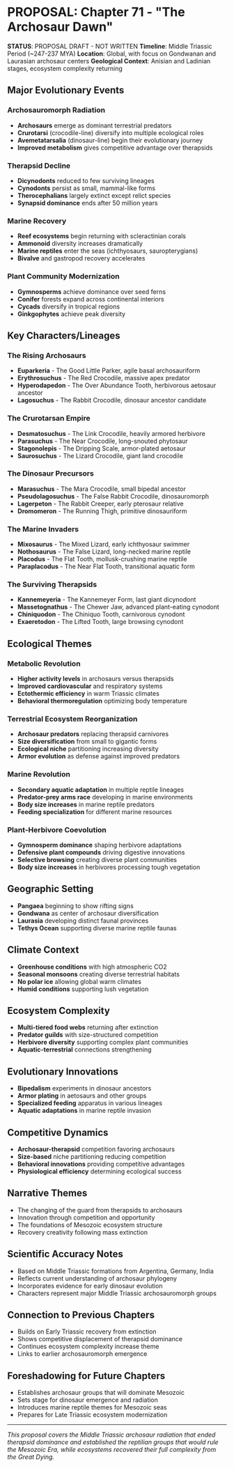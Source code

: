 # PROPOSAL: Chapter 71 - "The Archosaur Dawn"

**STATUS**: PROPOSAL DRAFT - NOT WRITTEN
**Timeline**: Middle Triassic Period (~247-237 MYA)
**Location**: Global, with focus on Gondwanan and Laurasian archosaur centers
**Geological Context**: Anisian and Ladinian stages, ecosystem complexity returning

## Major Evolutionary Events

### Archosauromorph Radiation
- **Archosaurs** emerge as dominant terrestrial predators
- **Crurotarsi** (crocodile-line) diversify into multiple ecological roles
- **Avemetatarsalia** (dinosaur-line) begin their evolutionary journey
- **Improved metabolism** gives competitive advantage over therapsids

### Therapsid Decline
- **Dicynodonts** reduced to few surviving lineages
- **Cynodonts** persist as small, mammal-like forms
- **Therocephalians** largely extinct except relict species
- **Synapsid dominance** ends after 50 million years

### Marine Recovery
- **Reef ecosystems** begin returning with scleractinian corals
- **Ammonoid** diversity increases dramatically
- **Marine reptiles** enter the seas (ichthyosaurs, sauropterygians)
- **Bivalve** and gastropod recovery accelerates

### Plant Community Modernization
- **Gymnosperms** achieve dominance over seed ferns
- **Conifer** forests expand across continental interiors
- **Cycads** diversify in tropical regions
- **Ginkgophytes** achieve peak diversity

## Key Characters/Lineages

### The Rising Archosaurs
- **Euparkeria** - The Good Little Parker, agile basal archosauriform
- **Erythrosuchus** - The Red Crocodile, massive apex predator
- **Hyperodapedon** - The Over Abundance Tooth, herbivorous aetosaur ancestor
- **Lagosuchus** - The Rabbit Crocodile, dinosaur ancestor candidate

### The Crurotarsan Empire
- **Desmatosuchus** - The Link Crocodile, heavily armored herbivore
- **Parasuchus** - The Near Crocodile, long-snouted phytosaur
- **Stagonolepis** - The Dripping Scale, armor-plated aetosaur
- **Saurosuchus** - The Lizard Crocodile, giant land crocodile

### The Dinosaur Precursors
- **Marasuchus** - The Mara Crocodile, small bipedal ancestor
- **Pseudolagosuchus** - The False Rabbit Crocodile, dinosauromorph
- **Lagerpeton** - The Rabbit Creeper, early pterosaur relative
- **Dromomeron** - The Running Thigh, primitive dinosauriform

### The Marine Invaders
- **Mixosaurus** - The Mixed Lizard, early ichthyosaur swimmer
- **Nothosaurus** - The False Lizard, long-necked marine reptile
- **Placodus** - The Flat Tooth, mollusk-crushing marine reptile
- **Paraplacodus** - The Near Flat Tooth, transitional aquatic form

### The Surviving Therapsids
- **Kannemeyeria** - The Kannemeyer Form, last giant dicynodont
- **Massetognathus** - The Chewer Jaw, advanced plant-eating cynodont
- **Chiniquodon** - The Chiniquo Tooth, carnivorous cynodont
- **Exaeretodon** - The Lifted Tooth, large browsing cynodont

## Ecological Themes

### Metabolic Revolution
- **Higher activity levels** in archosaurs versus therapsids
- **Improved cardiovascular** and respiratory systems
- **Ectothermic efficiency** in warm Triassic climates
- **Behavioral thermoregulation** optimizing body temperature

### Terrestrial Ecosystem Reorganization
- **Archosaur predators** replacing therapsid carnivores
- **Size diversification** from small to gigantic forms
- **Ecological niche** partitioning increasing diversity
- **Armor evolution** as defense against improved predators

### Marine Revolution
- **Secondary aquatic adaptation** in multiple reptile lineages
- **Predator-prey arms race** developing in marine environments
- **Body size increases** in marine reptile predators
- **Feeding specialization** for different marine resources

### Plant-Herbivore Coevolution
- **Gymnosperm dominance** shaping herbivore adaptations
- **Defensive plant compounds** driving digestive innovations
- **Selective browsing** creating diverse plant communities
- **Body size increases** in herbivores processing tough vegetation

## Geographic Setting
- **Pangaea** beginning to show rifting signs
- **Gondwana** as center of archosaur diversification
- **Laurasia** developing distinct faunal provinces
- **Tethys Ocean** supporting diverse marine reptile faunas

## Climate Context
- **Greenhouse conditions** with high atmospheric CO2
- **Seasonal monsoons** creating diverse terrestrial habitats
- **No polar ice** allowing global warm climates
- **Humid conditions** supporting lush vegetation

## Ecosystem Complexity
- **Multi-tiered food webs** returning after extinction
- **Predator guilds** with size-structured competition
- **Herbivore diversity** supporting complex plant communities
- **Aquatic-terrestrial** connections strengthening

## Evolutionary Innovations
- **Bipedalism** experiments in dinosaur ancestors
- **Armor plating** in aetosaurs and other groups
- **Specialized feeding** apparatus in various lineages
- **Aquatic adaptations** in marine reptile invasion

## Competitive Dynamics
- **Archosaur-therapsid** competition favoring archosaurs
- **Size-based** niche partitioning reducing competition
- **Behavioral innovations** providing competitive advantages
- **Physiological efficiency** determining ecological success

## Narrative Themes
- The changing of the guard from therapsids to archosaurs
- Innovation through competition and opportunity
- The foundations of Mesozoic ecosystem structure
- Recovery creativity following mass extinction

## Scientific Accuracy Notes
- Based on Middle Triassic formations from Argentina, Germany, India
- Reflects current understanding of archosaur phylogeny
- Incorporates evidence for early dinosaur evolution
- Characters represent major Middle Triassic archosauromorph groups

## Connection to Previous Chapters
- Builds on Early Triassic recovery from extinction
- Shows competitive displacement of therapsid dominance
- Continues ecosystem complexity increase theme
- Links to earlier archosauromorph emergence

## Foreshadowing for Future Chapters
- Establishes archosaur groups that will dominate Mesozoic
- Sets stage for dinosaur emergence and radiation
- Introduces marine reptile themes for Mesozoic seas
- Prepares for Late Triassic ecosystem modernization

---
*This proposal covers the Middle Triassic archosaur radiation that ended therapsid dominance and established the reptilian groups that would rule the Mesozoic Era, while ecosystems recovered their full complexity from the Great Dying.*